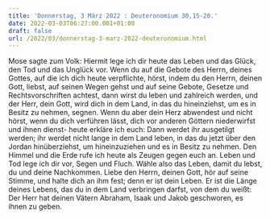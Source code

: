 ```yaml
---
title: 'Donnerstag, 3 März 2022 : Deuteronomium 30,15-20.'
date: 2022-03-03T06:27:00.001+01:00
draft: false
url: /2022/03/donnerstag-3-marz-2022-deuteronomium.html
---
```


Mose sagte zum Volk: Hiermit lege ich dir heute das Leben und das Glück, den Tod und das Unglück vor. Wenn du auf die Gebote des Herrn, deines Gottes, auf die ich dich heute verpflichte, hörst, indem du den Herrn, deinen Gott, liebst, auf seinen Wegen gehst und auf seine Gebote, Gesetze und Rechtsvorschriften achtest, dann wirst du leben und zahlreich werden, und der Herr, dein Gott, wird dich in dem Land, in das du hineinziehst, um es in Besitz zu nehmen, segnen. Wenn du aber dein Herz abwendest und nicht hörst, wenn du dich verführen lässt, dich vor anderen Göttern niederwirfst und ihnen dienst- heute erkläre ich euch: Dann werdet ihr ausgetilgt werden; ihr werdet nicht lange in dem Land leben, in das du jetzt über den Jordan hinüberziehst, um hineinzuziehen und es in Besitz zu nehmen. Den Himmel und die Erde rufe ich heute als Zeugen gegen euch an. Leben und Tod lege ich dir vor, Segen und Fluch. Wähle also das Leben, damit du lebst, du und deine Nachkommen. Liebe den Herrn, deinen Gott, hör auf seine Stimme, und halte dich an ihm fest; denn er ist dein Leben. Er ist die Länge deines Lebens, das du in dem Land verbringen darfst, von dem du weißt: Der Herr hat deinen Vätern Abraham, Isaak und Jakob geschworen, es ihnen zu geben.